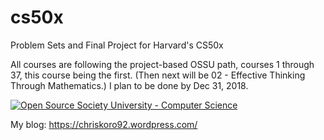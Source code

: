 # cs50x
Problem Sets and Final Project for Harvard's CS50x

All courses are following the project-based OSSU path, courses 1 through 37, this course being the first. (Then next will be 02 - Effective Thinking Through Mathematics.) I plan to be done by Dec 31, 2018.  

[![Open Source Society University - Computer Science](https://img.shields.io/badge/OSSU-computer--science-blue.svg)](https://github.com/open-source-society/computer-science)

My blog: 
https://chriskoro92.wordpress.com/
